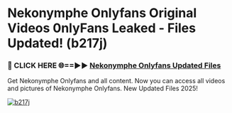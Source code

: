 # Nekonymphe Onlyfans Original Videos 0nlyFans Leaked - Files Updated! (b217j)

<h3>🔴 CLICK HERE 🌐==►► <a href="https://tinyurl.com/ehrbuxhb" rel="nofollow">Nekonymphe Onlyfans Updated Files</a></h3>

Get Nekonymphe Onlyfans and all content. Now you can access all videos and pictures of Nekonymphe Onlyfans. New Updated Files 2025!

[![b217j](https://i.imgur.com/lVYEuWS.gif)](https://tinyurl.com/ehrbuxhb)
